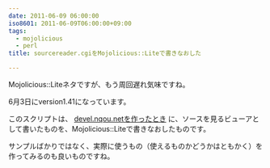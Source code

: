```yaml
---
date: 2011-06-09 06:00:00
iso8601: 2011-06-09T06:00:00+09:00
tags:
  - mojolicious
  - perl
title: sourcereader.cgiをMojolicious::Liteで書きなおした

---
```


Mojolicious::Liteネタですが、もう周回遅れ気味ですね。

6月3日にversion1.41になっています。

このスクリプトは、 [devel.nqou.netを作ったとき](/2009/01/29/030933) に、ソースを見るビューアとして書いたものを、Mojolicious::Liteで書きなおしたものです。

サンプルばかりではなく、実際に使うもの（使えるものかどうかはともかく）を作ってみるのも良いものですね。

